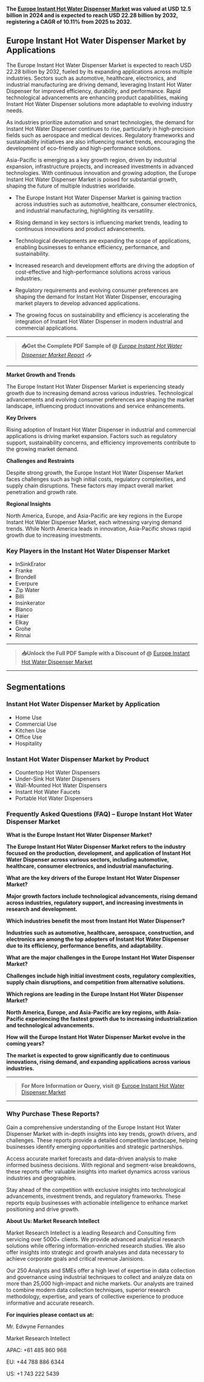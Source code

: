 <p><strong>The <a href="https://www.marketresearchintellect.com/download-sample/?rid=150824&amp;utm_source=Pulse-April-Europe&amp;utm_medium=852">Europe Instant Hot Water Dispenser Market</a> was valued at USD 12.5 billion in 2024 and is expected to reach USD 22.28 billion by 2032, registering a CAGR of 10.11% from 2025 to 2032.</strong></p><h2>Europe Instant Hot Water Dispenser Market by Applications&nbsp;</h2><p><p>The Europe Instant Hot Water Dispenser Market is expected to reach USD 22.28 billion by 2032, fueled by its expanding applications across multiple industries. Sectors such as automotive, healthcare, electronics, and industrial manufacturing are driving demand, leveraging Instant Hot Water Dispenser for improved efficiency, durability, and performance. Rapid technological advancements are enhancing product capabilities, making Instant Hot Water Dispenser solutions more adaptable to evolving industry needs.</p><p>As industries prioritize automation and smart technologies, the demand for Instant Hot Water Dispenser continues to rise, particularly in high-precision fields such as aerospace and medical devices. Regulatory frameworks and sustainability initiatives are also influencing market trends, encouraging the development of eco-friendly and high-performance solutions.</p><p>Asia-Pacific is emerging as a key growth region, driven by industrial expansion, infrastructure projects, and increased investments in advanced technologies. With continuous innovation and growing adoption, the Europe Instant Hot Water Dispenser Market is poised for substantial growth, shaping the future of multiple industries worldwide.</p></p><ul><li><p>The Europe Instant Hot Water Dispenser Market is gaining traction across industries such as automotive, healthcare, consumer electronics, and industrial manufacturing, highlighting its versatility.</p></li><li><p>Rising demand in key sectors is influencing market trends, leading to continuous innovations and product advancements.</p></li><li><p>Technological developments are expanding the scope of applications, enabling businesses to enhance efficiency, performance, and sustainability.</p></li><li><p>Increased research and development efforts are driving the adoption of cost-effective and high-performance solutions across various industries.</p></li><li><p>Regulatory requirements and evolving consumer preferences are shaping the demand for Instant Hot Water Dispenser, encouraging market players to develop advanced applications.</p></li><li><p>The growing focus on sustainability and efficiency is accelerating the integration of Instant Hot Water Dispenser in modern industrial and commercial applications.</p></li></ul><hr /><blockquote><p><strong><span class="font-[700]">📥Get the Complete PDF Sample of @ </span></strong><em><span class="font-[700]"><a href="https://www.marketresearchintellect.com/download-sample/?rid=150824&amp;utm_source=Pulse-April-Europe&amp;utm_medium=852" target="_blank" data-tracking-control-name="article-ssr-frontend-pulse_little-text-block" data-tracking-will-navigate="" data-test-link="">Europe Instant Hot Water Dispenser Market Report</a>&nbsp;📥</span></em></p></blockquote><hr /><p class="" data-start="77" data-end="360"><strong data-start="77" data-end="105">Market Growth and Trends</strong></p><p class="" data-start="77" data-end="360">The Europe Instant Hot Water Dispenser Market is experiencing steady growth due to increasing demand across various industries. Technological advancements and evolving consumer preferences are shaping the market landscape, influencing product innovations and service enhancements.</p><p class="" data-start="362" data-end="606"><strong data-start="362" data-end="377">Key Drivers</strong></p><p class="" data-start="362" data-end="606">Rising adoption of Instant Hot Water Dispenser in industrial and commercial applications is driving market expansion. Factors such as regulatory support, sustainability concerns, and efficiency improvements contribute to the growing market demand.</p><p class="" data-start="608" data-end="849"><strong data-start="608" data-end="637">Challenges and Restraints</strong></p><p class="" data-start="608" data-end="849">Despite strong growth, the Europe Instant Hot Water Dispenser Market faces challenges such as high initial costs, regulatory complexities, and supply chain disruptions. These factors may impact overall market penetration and growth rate.</p><p class="" data-start="851" data-end="1095"><strong data-start="851" data-end="872">Regional Insights</strong></p><p class="" data-start="851" data-end="1095">North America, Europe, and Asia-Pacific are key regions in the Europe Instant Hot Water Dispenser Market, each witnessing varying demand trends. While North America leads in innovation, Asia-Pacific shows rapid growth due to increasing investments.</p><p><h3>Key Players in the Instant Hot Water Dispenser Market </h3><ul><li>InSinkErator</li><li> Franke</li><li> Brondell</li><li> Everpure</li><li> Zip Water</li><li> Billi</li><li> Insinkerator</li><li> Blanco</li><li> Haier</li><li> Elkay</li><li> Grohe</li><li> Rinnai</li></ul></p><hr /><blockquote><p><strong>📥Unlock the Full PDF Sample with a Discount of @</strong> <a href="https://www.marketresearchintellect.com/ask-for-discount/?rid=150824&amp;utm_source=Pulse-April-Europe&amp;utm_medium=852">Europe Instant Hot Water Dispenser Market</a></p></blockquote><hr /><p><h2>Segmentations</h2><h3>Instant Hot Water Dispenser Market by Application</h3><ul><li>Home Use</li><li> Commercial Use</li><li> Kitchen Use</li><li> Office Use</li><li> Hospitality</li></ul><h3>Instant Hot Water Dispenser Market by Product</h3><ul><li>Countertop Hot Water Dispensers</li><li> Under-Sink Hot Water Dispensers</li><li> Wall-Mounted Hot Water Dispensers</li><li> Instant Hot Water Faucets</li><li> Portable Hot Water Dispensers</li></ul></p><h3><strong>Frequently Asked Questions (FAQ) &ndash; Europe Instant Hot Water Dispenser Market</strong></h3><p><strong>What is the Europe Instant Hot Water Dispenser Market?</strong></p><p><strong>The Europe Instant Hot Water Dispenser Market refers to the industry focused on the production, development, and application of Instant Hot Water Dispenser across various sectors, including automotive, healthcare, consumer electronics, and industrial manufacturing.</strong></p><p><strong>What are the key drivers of the Europe Instant Hot Water Dispenser Market?</strong></p><p><strong>Major growth factors include technological advancements, rising demand across industries, regulatory support, and increasing investments in research and development.</strong></p><p><strong>Which industries benefit the most from Instant Hot Water Dispenser?</strong></p><p><strong>Industries such as automotive, healthcare, aerospace, construction, and electronics are among the top adopters of Instant Hot Water Dispenser due to its efficiency, performance benefits, and adaptability.</strong></p><p><strong>What are the major challenges in the Europe Instant Hot Water Dispenser Market?</strong></p><p><strong>Challenges include high initial investment costs, regulatory complexities, supply chain disruptions, and competition from alternative solutions.</strong></p><p><strong>Which regions are leading in the Europe Instant Hot Water Dispenser Market?</strong></p><p><strong>North America, Europe, and Asia-Pacific are key regions, with Asia-Pacific experiencing the fastest growth due to increasing industrialization and technological advancements.</strong></p><p><strong>How will the Europe Instant Hot Water Dispenser Market evolve in the coming years?</strong></p><p><strong>The market is expected to grow significantly due to continuous innovations, rising demand, and expanding applications across various industries.</strong></p><hr /><blockquote><p><span class="font-[700]"><strong>For More Information or Query, visit&nbsp;@</strong>&nbsp;</span><span class="font-[700]"><a href="https://www.marketresearchintellect.com/product/global-instant-hot-water-dispenser-market-size-and-forecast/?utm_source=Linkedin&utm_medium=852" target="_blank" data-tracking-control-name="article-ssr-frontend-pulse_little-text-block" data-tracking-will-navigate="" data-test-link="">Europe Instant Hot Water Dispenser Market</a></span></p></blockquote><hr /><h3><strong data-start="0" data-end="31">Why Purchase These Reports?</strong></h3><p class="" data-start="35" data-end="297">Gain a comprehensive understanding of the Europe Instant Hot Water Dispenser Market with in-depth insights into key trends, growth drivers, and challenges. These reports provide a detailed competitive landscape, helping businesses identify emerging opportunities and strategic partnerships.</p><p class="" data-start="299" data-end="540">Access accurate market forecasts and data-driven analysis to make informed business decisions. With regional and segment-wise breakdowns, these reports offer valuable insights into market dynamics across various industries and geographies.</p><p class="" data-start="542" data-end="784">Stay ahead of the competition with exclusive insights into technological advancements, investment trends, and regulatory frameworks. These reports equip businesses with actionable intelligence to enhance market positioning and drive growth.</p><p><strong><span class="font-[700]">About Us: Market Research Intellect</span></strong></p><p><span class="">Market Research Intellect is a leading Research and Consulting firm servicing over 5000+ clients. We provide advanced analytical research solutions while offering information-enriched research studies.&nbsp;</span>We also offer insights into strategic and growth analyses and data necessary to achieve corporate goals and critical revenue Janisions.</p><p><span class="">Our 250 Analysts and SMEs offer a high level of expertise in data collection and governance using industrial techniques to collect and analyze data on more than 25,000 high-impact and niche markets. Our analysts are trained to combine modern data collection techniques, superior research methodology, expertise, and years of collective experience to produce informative and accurate research.</span></p><p><strong>For inquiries please contact us at:</strong></p><p>Mr. Edwyne Fernandes</p><p>Market Research Intellect</p><p>APAC: +61 485 860 968</p><p>EU: +44 788 886 6344</p><p>US: +1 743 222 5439</p>